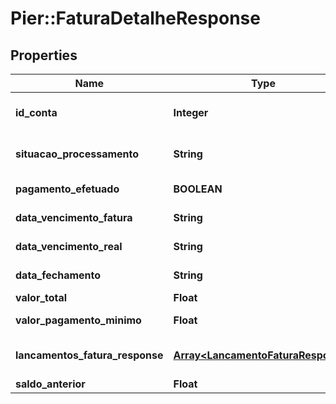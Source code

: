# Pier::FaturaDetalheResponse

## Properties
Name | Type | Description | Notes
------------ | ------------- | ------------- | -------------
**id_conta** | **Integer** | C\u00F3digo de identifica\u00E7\u00E3o da conta. | [optional] 
**situacao_processamento** | **String** | Situa\u00E7\u00E3o de Processamento da fatura. | [optional] 
**pagamento_efetuado** | **BOOLEAN** | Status de pagamento efetuado. | [optional] 
**data_vencimento_fatura** | **String** | Data de vencimento da fatura. | [optional] 
**data_vencimento_real** | **String** | Data de vencimento real da fatura. | [optional] 
**data_fechamento** | **String** | Data de fechamento da fatura. | [optional] 
**valor_total** | **Float** | Valor total da fatura. | [optional] 
**valor_pagamento_minimo** | **Float** | Valor do pagamento m\u00EDnimo. | [optional] 
**lancamentos_fatura_response** | [**Array&lt;LancamentoFaturaResponse&gt;**](LancamentoFaturaResponse.md) | Lista de lan\u00E7amentos da fatura. | [optional] 
**saldo_anterior** | **Float** | Valor do saldo anterior. | [optional] 


